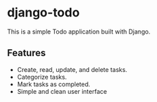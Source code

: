 # django-todo

This is a simple Todo application built with Django.

## Features

* Create, read, update, and delete tasks.
* Categorize tasks.
* Mark tasks as completed.
* Simple and clean user interface

